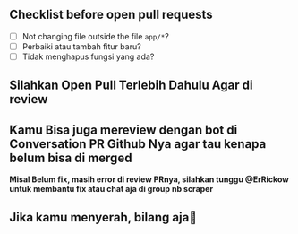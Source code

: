 ## Checklist before open pull requests
- [ ] Not changing file outside the file `app/*`?
- [ ] Perbaiki atau tambah fitur baru? 
- [ ] Tidak menghapus fungsi yang ada?

## Silahkan Open Pull Terlebih Dahulu Agar di review
## Kamu Bisa juga mereview dengan bot di Conversation PR Github Nya agar tau kenapa belum bisa di merged

**Misal Belum fix, masih error di review PRnya, silahkan tunggu @ErRickow untuk membantu fix atau chat aja di group nb scraper**

## Jika kamu menyerah, bilang aja🗿
